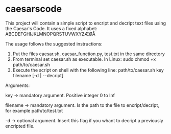 # caesarscode
This project will contain a simple script to encript and decript text files using the Caesar's Code.
It uses a fixed alphabet: ABCDEFGHIJKLMNOPQRSTUVWXYZÆØÅ

The usage follows the suggested instructions:
1) Put the files caesar.sh, caesar_function.py, test.txt in the same directory
2) From terminal set caesar.sh as executable. In Linux: 
  sudo chmod +x path/to/caesar.sh
3) Execute the script on shell with the following line:
  path/to/caesar.sh key filename [-d | --decript]
  
  Arguments:
  
  key -> mandatory argument. Positive integer 0 to Inf
  
  filename -> mandatory argument. Is the path to the file to encript/decript, for example path/to/test.txt
  
  -d -> optional argument. Insert this flag if you whant to decript a previously encripted file.
